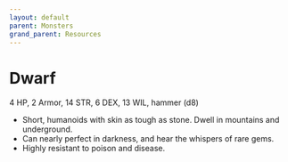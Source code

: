 ```yaml
---
layout: default
parent: Monsters
grand_parent: Resources
---
```


# Dwarf

4 HP, 2 Armor, 14 STR, 6 DEX, 13 WIL, hammer (d8)

- Short, humanoids with skin as tough as stone. Dwell in mountains and underground.
- Can nearly perfect in darkness, and hear the whispers of rare gems.
- Highly resistant to poison and disease.
